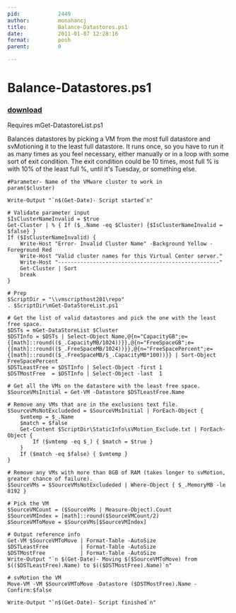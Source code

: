 ```yaml
---
pid:            2449
author:         monahancj
title:          Balance-Datastores.ps1
date:           2011-01-07 12:28:16
format:         posh
parent:         0

---
```


# Balance-Datastores.ps1

### [download](Scripts\2449.ps1)

Requires mGet-DatastoreList.ps1

Balances datastores by picking a VM from the most full datastore and svMotioning it to the least full datastore.  It runs once, so you have to run it as many times as you feel necessary, either manually or in a loop with some sort of exit condition.  The exit condition could be 10 times, most full % is with 10% of the least full %, until it's Tuesday, or something else.




```posh
#Parameter- Name of the VMware cluster to work in
param($cluster)

Write-Output "`n$(Get-Date)- Script started`n"

# Validate parameter input
$IsClusterNameInvalid = $true
Get-Cluster | % { If ($_.Name -eq $Cluster) {$IsClusterNameInvalid = $false} }
If ($IsClusterNameInvalid) {
	Write-Host "Error- Invalid Cluster Name" -Background Yellow -Foreground Red
	Write-Host "Valid cluster names for this Virtual Center server."
	Write-Host "---------------------------------------------------"
	Get-Cluster | Sort
	break
}

# Prep
$ScriptDir = "\\vmscripthost201\repo"
. $ScriptDir\mGet-DataStoreList.ps1

# Get the list of valid datastores and pick the one with the least free space.
$DSTs = mGet-DataStoreList $Cluster
$DSTInfo = $DSTs | Select-Object Name,@{n="CapacityGB";e={[math]::round(($_.CapacityMB/1024))}},@{n="FreeSpaceGB";e={[math]::round(($_.FreeSpaceMB/1024))}},@{n="FreeSpacePercent";e={[math]::round(($_.FreeSpaceMB/$_.CapacityMB*100))}} | Sort-Object FreeSpacePercent
$DSTLeastFree = $DSTInfo | Select-Object -first 1
$DSTMostFree  = $DSTInfo | Select-Object -last  1

# Get all the VMs on the datastore with the least free space.
$SourceVMsInitial = Get-VM -Datastore $DSTLeastFree.Name

# Remove any VMs that are in the exclusions text file.
$SourceVMsNotExcludeded = $SourceVMsInitial | ForEach-Object { 
	$vmtemp = $_.Name
	$match = $false
	Get-Content $ScriptDir\StaticInfo\sVMotion_Exclude.txt | ForEach-Object {
		If ($vmtemp -eq $_) { $match = $true }
	}
	If ($match -eq $false) { $vmtemp }
}

# Remove any VMs with more than 8GB of RAM (takes longer to svMotion, greater chance of failure).
$SourceVMs = $SourceVMsNotExcludeded | Where-Object { $_.MemoryMB -le 8192 } 

# Pick the VM
$SourceVMCount = ($SourceVMs | Measure-Object).Count
$SourceVMIndex = [math]::round($SourceVMCount/2)
$SourceVMToMove = $SourceVMs[$SourceVMIndex]

# Output reference info
Get-VM $SourceVMToMove | Format-Table -AutoSize
$DSTLeastFree          | Format-Table -AutoSize
$DSTMostFree           | Format-Table -AutoSize
Write-Output "`n $(Get-Date)- Moving $($SourceVMToMove) from $(($DSTLeastFree).Name) to $(($DSTMostFree).Name)`n"

# svMotion the VM
Move-VM -VM $SourceVMToMove -Datastore ($DSTMostFree).Name -Confirm:$false

Write-Output "`n$(Get-Date)- Script finished`n"

```
